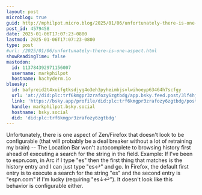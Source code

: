 ```yaml
---
layout: post
microblog: true
guid: http://mphilpot.micro.blog/2025/01/06/unfortunately-there-is-one-aspect.html
post_id: 4579458
date: 2025-01-06T17:07:23-0800
lastmod: 2025-01-06T17:07:23-0800
type: post
#url: /2025/01/06/unfortunately-there-is-one-aspect.html
showReadingTime: false
mastodon:
  id: 113784392971156007
  username: markphilpot
  hostname: hachyderm.io
bluesky:
  id: bafyreid2t4xuifgtksdjyg4o3eh3pyheimbjsvlwihoeyp63464h7scfgy
  url: 'at://did:plc:trf6kmgpr3zrafozy6zgtbdg/app.bsky.feed.post/3lf4hjdefvz2t'
  link: 'https://bsky.app/profile/did:plc:trf6kmgpr3zrafozy6zgtbdg/post/3lf4hjdefvz2t'
  handle: markphilpot.bsky.social
  hostname: bsky.social
  did: 'did:plc:trf6kmgpr3zrafozy6zgtbdg'
---
```

Unfortunately, there is one aspect of Zen/Firefox that doesn't look to be configurable (that will probably be a deal breaker without a lot of retraining my brain) -- The Location Bar won't autocomplete to browsing history first ahead of executing a search for the string in the field. Example: If I've been to espn.com, in Arc if I type "es" then the first thing that matches is the history entry and I can just type "es↩" and go. In Firefox, the default first entry is to execute a search for the string "es" and the second entry is "espn.com" if I'm lucky (requiring "es↓↩"). It doesn't look like this behavior is configurable either.

